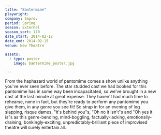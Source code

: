 ```yaml
---
title: "Bantermime"
playwright:
company: Improv
period: Spring
season: External
season_sort: 170
date_start: 2014-02-12
date_end: 2014-02-15
venue: New Theatre

assets:
  - type: poster
    image: bantermime_poster.jpg

---
```

From the haphazard world of pantomime comes a show unlike anything you've ever seen before. The star studded cast we had booked for this pantomime has in some way been incapacitated, so we've brought in a new cast at the last minute at great expense. They haven't had much time to rehearse, none in fact, but they're ready to perform any pantomime you give them, in any genre you see fit! So strap in for an evening of leg slapping, risque dames, "it's behind you"s, "Oh no it isn't"s and "Oh yes it is"s as this genre-bending, mind-boggling, factually-lacking, emotionally-draining, bonkingly-exciting, unpredictably-brilliant piece of improvised theatre will surely entertain all.
